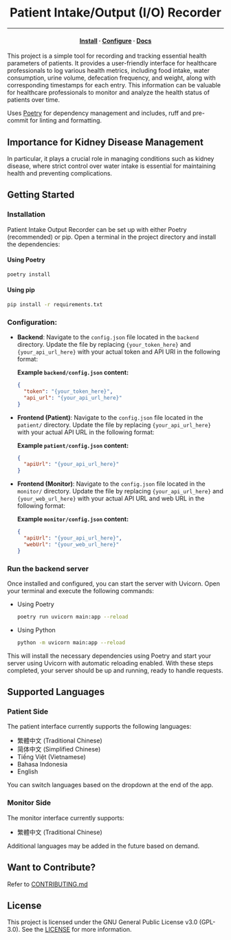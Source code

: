 <h1 align="center">Patient Intake/Output (I/O) Recorder</h1>

<hr>

<h4 align="center">
  <a href="https://lifeadventurer.github.io/patient-intake-output-recorder/getting-started/#installation">Install</a>
  ·
  <a href="https://lifeadventurer.github.io/patient-intake-output-recorder/getting-started/#configuration">Configure</a>
  ·
  <a href="https://lifeadventurer.github.io/patient-intake-output-recorder">Docs</a>
</h4>

This project is a simple tool for recording and tracking essential health
parameters of patients. It provides a user-friendly interface for healthcare
professionals to log various health metrics, including food intake, water
consumption, urine volume, defecation frequency, and weight, along with
corresponding timestamps for each entry. This information can be valuable for
healthcare professionals to monitor and analyze the health status of patients
over time.

Uses [Poetry](https://github.com/python-poetry/poetry) for dependency management
and includes, ruff and pre-commit for linting and formatting.

## Importance for Kidney Disease Management

In particular, it plays a crucial role in managing conditions such as kidney
disease, where strict control over water intake is essential for maintaining
health and preventing complications.

## Getting Started

### Installation

Patient Intake Output Recorder can be set up with either Poetry (recommended) or
pip. Open a terminal in the project directory and install the dependencies:

#### Using Poetry

```sh
poetry install
```

#### Using pip

```sh
pip install -r requirements.txt
```

### Configuration:

- **Backend**: Navigate to the `config.json` file located in the `backend`
  directory. Update the file by replacing `{your_token_here}` and
  `{your_api_url_here}` with your actual token and API URl in the following
  format:

  **Example `backend/config.json` content:**
  ```json
  {
    "token": "{your_token_here}",
    "api_url": "{your_api_url_here}"
  }
  ```

- **Frontend (Patient)**: Navigate to the `config.json` file located in the
  `patient/` directory. Update the file by replacing `{your_api_url_here}` with
  your actual API URL in the following format:

  **Example `patient/config.json` content:**
  ```json
  {
    "apiUrl": "{your_api_url_here}"
  }
  ```

- **Frontend (Monitor)**: Navigate to the `config.json` file located in the
  `monitor/` directory. Update the file by replacing `{your_api_url_here}` and
  `{your_web_url_here}` with your actual API URL and web URL in the following
  format:

  **Example `monitor/config.json` content:**
  ```json
  {
    "apiUrl": "{your_api_url_here}",
    "webUrl": "{your_web_url_here}"
  }
  ```

### Run the backend server

Once installed and configured, you can start the server with Uvicorn.
Open your terminal and execute the following commands:

- Using Poetry
  ```bash
  poetry run uvicorn main:app --reload
  ```

- Using Python
  ```bash
  python -m uvicorn main:app --reload
  ```

This will install the necessary dependencies using Poetry and start your server
using Uvicorn with automatic reloading enabled. With these steps completed, your
server should be up and running, ready to handle requests.

## Supported Languages

### Patient Side

The patient interface currently supports the following languages:

- 繁體中文 (Traditional Chinese)
- 简体中文 (Simplified Chinese)
- Tiếng Việt (Vietnamese)
- Bahasa Indonesia
- English

You can switch languages based on the dropdown at the end of the app.

### Monitor Side

The monitor interface currently supports:

- 繁體中文 (Traditional Chinese)

Additional languages may be added in the future based on demand.

## Want to Contribute?

Refer to [CONTRIBUTING.md](./CONTRIBUTING.md)

## License

This project is licensed under the GNU General Public License v3.0 (GPL-3.0).
See the [LICENSE](./LICENSE) for more information.
